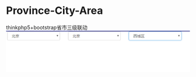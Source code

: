 # Province-City-Area
thinkphp5+bootstrap省市三级联动
<img src="https://github.com/sunshinexyp/Province-City-Area/blob/master/%E6%95%88%E6%9E%9C.png">
